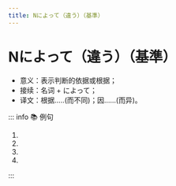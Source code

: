 ```yaml
---
title: Nによって（違う）（基準）
---
```

    
# Nによって（違う）（基準）

- 意义：表示判断的依据或根据；
- 接续：名词 + によって；
- 译文：根据.....(而不同)；因......(而异)。

::: info :books: 例句
    
1. <grammer-content sentence='[春節/しゅんせつ]の[準備/じゅんび]は**[地方/ちほう]によって[違い/ちがい]ます**。' trans='春节的准备因地而异。' />
2. <grammer-content sentence='この[単語/たんご]は**[時代/じだい]によって**[意味/いみが][違い/ちがい]ます。' trans='这个单词的含义在不同的时代意思也不同。' />
3. <grammer-content sentence='**[人/じん]によって**[考え/かんがえ]が[違い/ちがい]ます。' trans='每个人的想法都不一样。' />
4. <grammer-content sentence='メニューは**[季節/させつ]によって**[変わり/かわり]ます。' trans='菜单会根据季节而变化。' />
    
:::
